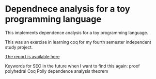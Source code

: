 # Dependnece analysis for a toy programming language

This implements dependence analysis for a toy programming language.

This was an exercise in learning coq for my fourth semester independent
study project.

[The report is available here](https://github.com/bollu/dependence-analysis-coq/blob/master/report-independent-study/independent-study.pdf)

Keywords for SEO in the future when I want to find this again: proof polyhedral Coq Polly dependence analysis theorem 
